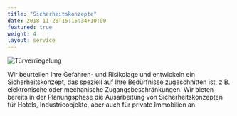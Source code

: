 ```yaml
---
title: "Sicherheitskonzepte"
date: 2018-11-28T15:15:34+10:00
featured: true
weight: 4
layout: service
---
```


![Türverriegelung](../../images/close-up-uses-intercom.jpg)

Wir beurteilen Ihre Gefahren- und Risikolage und entwickeln ein Sicherheitskonzept, das speziell auf Ihre Bedürfnisse zugeschnitten ist, z.B. elektronische oder mechanische Zugangsbeschränkungen. Wir bieten bereits in der Planungsphase die Ausarbeitung von Sicherheitskonzepten für Hotels, Industrieobjekte, aber auch für private Immobilien an.
